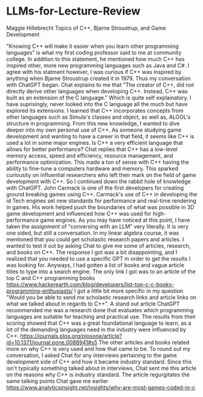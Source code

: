 # LLMs-for-Lecture-Review
Maggie Hillebrecht
Topics of C++, Bjarne Stroustrup, and Game Development

"Knowing C++ will make it easier when you learn other programming languages" is what my first coding professor said to me at community college. In addition to this statement, he mentioned how much C++ has inspired other, more new programming languages such as Java and C#. I agree with his statment however, I was curious if C++ was inspired by anything when Bjarne Stroustrup created it in 1979. Thus my conversation with ChatGPT began. Chat explains to me that "The creator of C++, did not directly derive other languages when developing C++. Instead, C++ was built as an extension of the C language." Which is quite self explainatory. I have suprisingly, never looked into the C language all the much but have explored its extensions. I learned that C++ incorporates concepts from other languages such as Simula's classes and object, as well as, ALGOL's structure in programming. From this new knowledge, I wanted to dive deeper into my own personal use of C++. As someone studying game development and wanting to have a career in that field, it seems like C++ is used a lot in some major engines. Is C++ a very efficient language that allows for better performance? Chat replies that C++ has a low-level memory access, speed and efficiency, resource management, and performance optimization. This made a ton of sense with C++ having the ability to fine-tune a computers hardware and memory. This sparked curiousity on influential researchers who left their mark on the field of game development with C++. So I continued down the rabbit hole of knowledge with ChatGPT. John Carmack is one of the first developers for creating  ground breaking games using C++. Carmack's use of C++ in developing the id Tech engines set new standards for performance and real-time rendering in games. His work helped push the boundaries of what was possible in 3D game development and influenced how C++ was used for high-performance game engines. As you may have noticed at this point, I have taken the assignment of "conversing with an LLM" very literally. It is very one sided, but still a conversation. In my linear algebra course, it was mentioned that you could get scholastic research papers and articles. I wanted to test it out by asking Chat to give me some of articles, research, and books on C++. The response I got was a bit disappointing, and I realized that you needed to use a specific GPT in order to get the results I was looking for. Anyways, I had gotten a list of books and vague article titles to type into a search engine. The only link I got was to an article of the top C and C++ programming books https://www.hackerearth.com/blog/developers/list-top-c-c-books-programming-enthusiasts/ I got a little bit more specific in my question "Would you be able to send me scholastic research links and article links on what we talked about in regards to C++". A stand out article ChatGPT recommended me was a research done that evaluates which programming languages are suitable for teaching and practical use. The results from their scoring showed that C++ was a great foundational language to learn, as a lot of the demanding languages need in the industry were influenced by C++. https://journals.plos.org/plosone/article?id=10.1371/journal.pone.0088941#s5 The other articles and books related more on why C++ is very used and how that came to be. To round out my conversation, I asked Chat for any interviews pertaining to the game development side of C++ and how it became industry standard. Since this isn't typically something talked about in interviews, Chat sent me this article on the reasons why C++ is industry standard. The article regurgitates the same talking points Chat gave me earlier https://www.analyticsinsight.net/insights/why-are-most-games-coded-in-c
